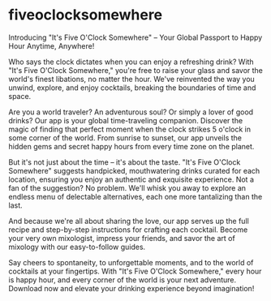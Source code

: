 # fiveoclocksomewhere
Introducing "It's Five O'Clock Somewhere" – Your Global Passport to Happy Hour Anytime, Anywhere!

Who says the clock dictates when you can enjoy a refreshing drink? With "It's Five O'Clock Somewhere," you're free to raise your glass and savor the world's finest libations, no matter the hour. We've reinvented the way you unwind, explore, and enjoy cocktails, breaking the boundaries of time and space.

Are you a world traveler? An adventurous soul? Or simply a lover of good drinks? Our app is your global time-traveling companion. Discover the magic of finding that perfect moment when the clock strikes 5 o'clock in some corner of the world. From sunrise to sunset, our app unveils the hidden gems and secret happy hours from every time zone on the planet.

But it's not just about the time – it's about the taste. "It's Five O'Clock Somewhere" suggests handpicked, mouthwatering drinks curated for each location, ensuring you enjoy an authentic and exquisite experience. Not a fan of the suggestion? No problem. We'll whisk you away to explore an endless menu of delectable alternatives, each one more tantalizing than the last.

And because we're all about sharing the love, our app serves up the full recipe and step-by-step instructions for crafting each cocktail. Become your very own mixologist, impress your friends, and savor the art of mixology with our easy-to-follow guides.

Say cheers to spontaneity, to unforgettable moments, and to the world of cocktails at your fingertips. With "It's Five O'Clock Somewhere," every hour is happy hour, and every corner of the world is your next adventure. Download now and elevate your drinking experience beyond imagination!
